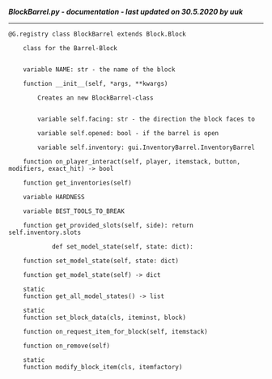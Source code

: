 ***BlockBarrel.py - documentation - last updated on 30.5.2020 by uuk***
___

    @G.registry class BlockBarrel extends Block.Block
        
        class for the Barrel-Block


        variable NAME: str - the name of the block

        function __init__(self, *args, **kwargs)
            
            Creates an new BlockBarrel-class


            variable self.facing: str - the direction the block faces to

            variable self.opened: bool - if the barrel is open

            variable self.inventory: gui.InventoryBarrel.InventoryBarrel

        function on_player_interact(self, player, itemstack, button, modifiers, exact_hit) -> bool

        function get_inventories(self)

        variable HARDNESS

        variable BEST_TOOLS_TO_BREAK

        function get_provided_slots(self, side): return self.inventory.slots
                
                def set_model_state(self, state: dict):

        function set_model_state(self, state: dict)

        function get_model_state(self) -> dict

        static
        function get_all_model_states() -> list

        static
        function set_block_data(cls, iteminst, block)

        function on_request_item_for_block(self, itemstack)

        function on_remove(self)

        static
        function modify_block_item(cls, itemfactory)